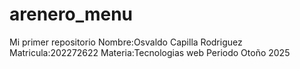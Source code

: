 # arenero_menu
Mi primer repositorio
Nombre:Osvaldo Capilla Rodriguez
Matricula:202272622
Materia:Tecnologias web 
Periodo Otoño 2025

